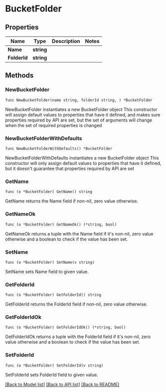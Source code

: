 # BucketFolder

## Properties

Name | Type | Description | Notes
------------ | ------------- | ------------- | -------------
**Name** | **string** |  | 
**FolderId** | **string** |  | 

## Methods

### NewBucketFolder

`func NewBucketFolder(name string, folderId string, ) *BucketFolder`

NewBucketFolder instantiates a new BucketFolder object
This constructor will assign default values to properties that have it defined,
and makes sure properties required by API are set, but the set of arguments
will change when the set of required properties is changed

### NewBucketFolderWithDefaults

`func NewBucketFolderWithDefaults() *BucketFolder`

NewBucketFolderWithDefaults instantiates a new BucketFolder object
This constructor will only assign default values to properties that have it defined,
but it doesn't guarantee that properties required by API are set

### GetName

`func (o *BucketFolder) GetName() string`

GetName returns the Name field if non-nil, zero value otherwise.

### GetNameOk

`func (o *BucketFolder) GetNameOk() (*string, bool)`

GetNameOk returns a tuple with the Name field if it's non-nil, zero value otherwise
and a boolean to check if the value has been set.

### SetName

`func (o *BucketFolder) SetName(v string)`

SetName sets Name field to given value.


### GetFolderId

`func (o *BucketFolder) GetFolderId() string`

GetFolderId returns the FolderId field if non-nil, zero value otherwise.

### GetFolderIdOk

`func (o *BucketFolder) GetFolderIdOk() (*string, bool)`

GetFolderIdOk returns a tuple with the FolderId field if it's non-nil, zero value otherwise
and a boolean to check if the value has been set.

### SetFolderId

`func (o *BucketFolder) SetFolderId(v string)`

SetFolderId sets FolderId field to given value.



[[Back to Model list]](../README.md#documentation-for-models) [[Back to API list]](../README.md#documentation-for-api-endpoints) [[Back to README]](../README.md)


